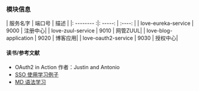 ### 模块信息

|  服务名字   | 端口号    |  描述  |
|: --------  :|: -----:   | :----: |
| love-eureka-service | 9000 | 注册中心|
| love-zuul-service | 9010 | 网管ZUUL|
| love-blog-application | 9020 | 博客应用|
| love-oauth2-service | 9030 | 授权中心|






#### 读书/参考文献

* OAuth2 in Action   作者：Justin and Antonio
* [SSO 使用学习例子](https://github.com/lexburner/oauth2-demo)
* [MD 语法学习](https://www.jianshu.com/p/96ecaa2cc989)
